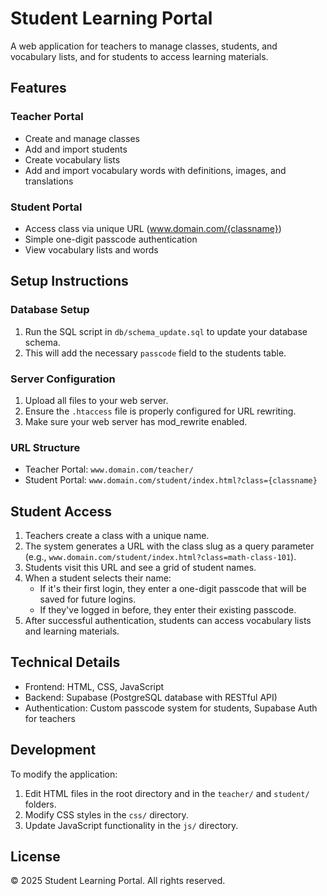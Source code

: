 # Student Learning Portal

A web application for teachers to manage classes, students, and vocabulary lists, and for students to access learning materials.

## Features

### Teacher Portal
- Create and manage classes
- Add and import students
- Create vocabulary lists
- Add and import vocabulary words with definitions, images, and translations

### Student Portal
- Access class via unique URL (www.domain.com/{classname})
- Simple one-digit passcode authentication
- View vocabulary lists and words

## Setup Instructions

### Database Setup
1. Run the SQL script in `db/schema_update.sql` to update your database schema.
2. This will add the necessary `passcode` field to the students table.

### Server Configuration
1. Upload all files to your web server.
2. Ensure the `.htaccess` file is properly configured for URL rewriting.
3. Make sure your web server has mod_rewrite enabled.

### URL Structure
- Teacher Portal: `www.domain.com/teacher/`
- Student Portal: `www.domain.com/student/index.html?class={classname}`

## Student Access

1. Teachers create a class with a unique name.
2. The system generates a URL with the class slug as a query parameter (e.g., `www.domain.com/student/index.html?class=math-class-101`).
3. Students visit this URL and see a grid of student names.
4. When a student selects their name:
   - If it's their first login, they enter a one-digit passcode that will be saved for future logins.
   - If they've logged in before, they enter their existing passcode.
5. After successful authentication, students can access vocabulary lists and learning materials.

## Technical Details

- Frontend: HTML, CSS, JavaScript
- Backend: Supabase (PostgreSQL database with RESTful API)
- Authentication: Custom passcode system for students, Supabase Auth for teachers

## Development

To modify the application:
1. Edit HTML files in the root directory and in the `teacher/` and `student/` folders.
2. Modify CSS styles in the `css/` directory.
3. Update JavaScript functionality in the `js/` directory.

## License

© 2025 Student Learning Portal. All rights reserved.
